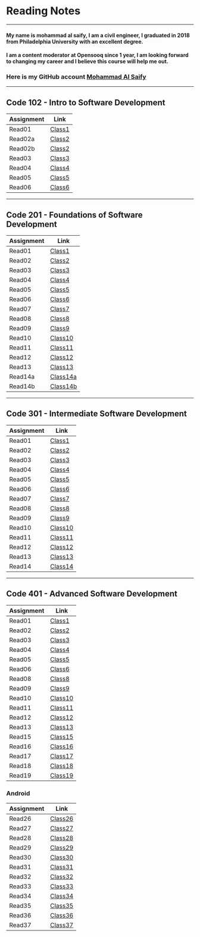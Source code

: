 # Reading Notes
---

#### My name is mohammad al saify, I am a civil engineer, I graduated in 2018 from Philadelphia University with an excellent degree.
#### I am a content moderator at Opensooq since 1 year, I am looking forward to changing my career and I believe this course will help me out.
### Here is my GitHub account [Mohammad Al Saify](https://github.com/saify96)

---
## Code 102 - Intro to Software Development

Assignment | Link
------------ | -------------
Read01 | [Class1](102/read01.md)
Read02a | [Class2](102/read02a.md)
Read02b | [Class2](102/read02b.md)
Read03  | [Class3](102/read03.md)
Read04  | [Class4](102/read04.md)
Read05  | [Class5](102/read05.md)
Read06  | [Class6](102/sread06.md)

---

## Code 201 - Foundations of Software Development

Assignment | Link
-------------- | ---------------
Read01 | [Class1](201/class01.md)
Read02 | [Class2](201/class02.md)
Read03|  [Class3](201/class03.md)
Read04  | [Class4](201/class04.md)
Read05  | [Class5](201/read05.md)
Read06 | [Class6](201/class06.md)
Read07 | [Class7](201/class07.md)
Read08 | [Class8](201/class08.md)
Read09 |[Class9](201/class09.md)
Read10 | [Class10](201/class10.md)
Read11 | [Class11](201/class11.md)
Read12 | [Class12](201/class12.md)
Read13 | [Class13](201/class13.md)
Read14a | [Class14a](201/class14a.md)
Read14b | [Class14b](201/class14b.md)

---

## Code 301 - Intermediate Software Development

Assignment | Link
-------------- | ---------------
Read01 | [Class1](301/class01.md)
Read02 | [Class2](301/class02.md)
Read03 | [Class3](301/class03.md)
Read04 | [Class4](301/class04.md)
Read05 | [Class5](301/class05.md)
Read06 | [Class6](301/class06.md)
Read07 | [Class7](301/class07.md)
Read08 | [Class8](301/class08.md)
Read09 | [Class9](301/class09.md)
Read10 | [Class10](301/class10.md)
Read11 | [Class11](301/class11.md)
Read12 | [Class12](301/class12.md)
Read13 | [Class13](301/class13.md)
Read14 | [Class14](301/class14.md)

---

## Code 401 - Advanced Software Development

Assignment | Link
-------------- | ---------------
Read01 | [Class1](401/class01.md)
Read02 | [Class2](401/class02.md)
Read03 | [Class3](401/class03.md)
Read04 | [Class4](401/class04.md)
Read05 | [Class5](401/class05.md)
Read06 | [Class6](401/class06.md)
Read08 | [Class8](401/class08.md)
Read09 | [Class9](401/class09.md)
Read10 | [Class10](401/class10.md)
Read11 | [Class11](401/class11.md)
Read12 | [Class12](401/class12.md)
Read13 | [Class13](401/class13.md)
Read15 | [Class15](401/class15.md)
Read16 | [Class16](401/class16.md)
Read17 | [Class17](401/class17.md)
Read18 | [Class18](401/class18.md)
Read19 | [Class19](401/class19.md)

### Android

Assignment | Link
-------------- | ---------------
Read26 | [Class26](401/android/class01.md)
Read27 | [Class27](401/android/class02.md)
Read28 | [Class28](401/android/class03.md)
Read29 | [Class29](401/android/class04.md)
Read30 | [Class30](401/android/class05.md)
Read31 | [Class31](401/android/class06.md)
Read32 | [Class32](401/android/class07.md)
Read33 | [Class33](401/android/class08.md)
Read34 | [Class34](401/android/class09.md)
Read35 | [Class35](401/android/class10.md)
Read36 | [Class36](401/android/class11.md)
Read37 | [Class37](401/android/class12.md)
